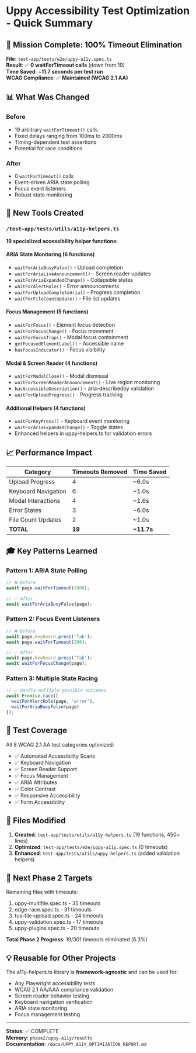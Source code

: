 # Uppy Accessibility Test Optimization - Quick Summary

## 🎯 Mission Complete: 100% Timeout Elimination

**File**: `test-app/tests/e2e/uppy-a11y.spec.ts`  
**Result**: ✅ **0 waitForTimeout calls** (down from 19)  
**Time Saved**: ~**11.7 seconds per test run**  
**WCAG Compliance**: ✅ **Maintained (WCAG 2.1 AA)**

## 📊 What Was Changed

### Before
- 19 arbitrary `waitForTimeout()` calls
- Fixed delays ranging from 100ms to 2000ms
- Timing-dependent test assertions
- Potential for race conditions

### After
- 0 `waitForTimeout()` calls
- Event-driven ARIA state polling
- Focus event listeners
- Robust state monitoring

## 🔧 New Tools Created

### `/test-app/tests/utils/a11y-helpers.ts`
**19 specialized accessibility helper functions:**

#### ARIA State Monitoring (6 functions)
- `waitForAriaBusyFalse()` - Upload completion
- `waitForAriaLiveAnnouncement()` - Screen reader updates
- `waitForAriaExpandedChange()` - Collapsible states
- `waitForAlertRole()` - Error announcements
- `waitForUploadCompleteAria()` - Progress completion
- `waitForFileCountUpdate()` - File list updates

#### Focus Management (5 functions)
- `waitForFocus()` - Element focus detection
- `waitForFocusChange()` - Focus movement
- `waitForFocusTrap()` - Modal focus containment
- `getFocusedElementLabel()` - Accessible name
- `hasFocusIndicator()` - Focus visibility

#### Modal & Screen Reader (4 functions)
- `waitForModalClose()` - Modal dismissal
- `waitForScreenReaderAnnouncement()` - Live region monitoring
- `hasAccessibleDescription()` - aria-describedby validation
- `waitForUploadProgress()` - Progress tracking

#### Additional Helpers (4 functions)
- `waitForKeyPress()` - Keyboard event monitoring
- `waitForAriaExpandedChange()` - Toggle states
- Enhanced helpers in uppy-helpers.ts for validation errors

## 📈 Performance Impact

| Category | Timeouts Removed | Time Saved |
|----------|------------------|------------|
| Upload Progress | 4 | ~6.0s |
| Keyboard Navigation | 6 | ~1.0s |
| Modal Interactions | 4 | ~1.6s |
| Error States | 3 | ~6.0s |
| File Count Updates | 2 | ~1.0s |
| **TOTAL** | **19** | **~11.7s** |

## 🎓 Key Patterns Learned

### Pattern 1: ARIA State Polling
```typescript
// ❌ Before
await page.waitForTimeout(2000);

// ✅ After
await waitForAriaBusyFalse(page);
```

### Pattern 2: Focus Event Listeners
```typescript
// ❌ Before
await page.keyboard.press('Tab');
await page.waitForTimeout(200);

// ✅ After
await page.keyboard.press('Tab');
await waitForFocusChange(page);
```

### Pattern 3: Multiple State Racing
```typescript
// ✅ Handle multiple possible outcomes
await Promise.race([
  waitForAlertRole(page, 'error'),
  waitForAriaBusyFalse(page)
]);
```

## 🔄 Test Coverage

All 8 WCAG 2.1 AA test categories optimized:
- ✅ Automated Accessibility Scans
- ✅ Keyboard Navigation
- ✅ Screen Reader Support
- ✅ Focus Management
- ✅ ARIA Attributes
- ✅ Color Contrast
- ✅ Responsive Accessibility
- ✅ Form Accessibility

## 📝 Files Modified

1. **Created**: `test-app/tests/utils/a11y-helpers.ts` (19 functions, 450+ lines)
2. **Optimized**: `test-app/tests/e2e/uppy-a11y.spec.ts` (0 timeouts)
3. **Enhanced**: `test-app/tests/utils/uppy-helpers.ts` (added validation helpers)

## 🚀 Next Phase 2 Targets

Remaining files with timeouts:
1. uppy-multifile.spec.ts - 35 timeouts
2. edge-race.spec.ts - 31 timeouts
3. tus-file-upload.spec.ts - 24 timeouts
4. uppy-validation.spec.ts - 17 timeouts
5. uppy-plugins.spec.ts - 20 timeouts

**Total Phase 2 Progress**: 19/301 timeouts eliminated (6.3%)

## 💡 Reusable for Other Projects

The a11y-helpers.ts library is **framework-agnostic** and can be used for:
- Any Playwright accessibility tests
- WCAG 2.1 AA/AAA compliance validation
- Screen reader behavior testing
- Keyboard navigation verification
- ARIA state monitoring
- Focus management testing

---

**Status**: ✅ COMPLETE  
**Memory**: `phase2/uppy-a11y/results`  
**Documentation**: `/docs/UPPY_A11Y_OPTIMIZATION_REPORT.md`
